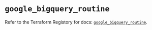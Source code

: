 # `google_bigquery_routine`

Refer to the Terraform Registory for docs: [`google_bigquery_routine`](https://registry.terraform.io/providers/hashicorp/google/5.8.0/docs/resources/bigquery_routine).

